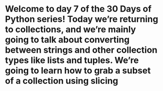 # Welcome to day 7 of the 30 Days of Python series! Today we’re returning to collections, and we’re mainly going to talk about converting between strings and other collection types like lists and tuples. We’re going to learn how to grab a subset of a collection using slicing
